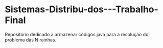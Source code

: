 # Sistemas-Distribu-dos---Trabalho-Final
Repositório dedicado a armazenar códigos java para a resolução do problema das N rainhas.
